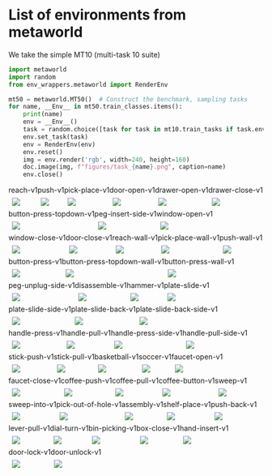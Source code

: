 
# List of environments from metaworld

We take the simple MT10 (multi-task 10 suite)

```python
import metaworld
import random
from env_wrappers.metaworld import RenderEnv

mt50 = metaworld.MT50()  # Construct the benchmark, sampling tasks
for name, __Env__ in mt50.train_classes.items():
    print(name)
    env = __Env__()
    task = random.choice([task for task in mt10.train_tasks if task.env_name == name])
    env.set_task(task)
    env = RenderEnv(env)
    env.reset()
    img = env.render('rgb', width=240, height=160)
    doc.image(img, f"figures/task_{name}.png", caption=name)
    env.close()
```
<div style="flex-wrap:wrap; display:flex; flex-direction:row; item-align:center;"><div><div style="text-align: center">reach-v1</div><img style="margin:0.5em;" src="figures/task_reach-v1.png" /></div><div><div style="text-align: center">push-v1</div><img style="margin:0.5em;" src="figures/task_push-v1.png" /></div><div><div style="text-align: center">pick-place-v1</div><img style="margin:0.5em;" src="figures/task_pick-place-v1.png" /></div><div><div style="text-align: center">door-open-v1</div><img style="margin:0.5em;" src="figures/task_door-open-v1.png" /></div><div><div style="text-align: center">drawer-open-v1</div><img style="margin:0.5em;" src="figures/task_drawer-open-v1.png" /></div><div><div style="text-align: center">drawer-close-v1</div><img style="margin:0.5em;" src="figures/task_drawer-close-v1.png" /></div><div><div style="text-align: center">button-press-topdown-v1</div><img style="margin:0.5em;" src="figures/task_button-press-topdown-v1.png" /></div><div><div style="text-align: center">peg-insert-side-v1</div><img style="margin:0.5em;" src="figures/task_peg-insert-side-v1.png" /></div><div><div style="text-align: center">window-open-v1</div><img style="margin:0.5em;" src="figures/task_window-open-v1.png" /></div><div><div style="text-align: center">window-close-v1</div><img style="margin:0.5em;" src="figures/task_window-close-v1.png" /></div><div><div style="text-align: center">door-close-v1</div><img style="margin:0.5em;" src="figures/task_door-close-v1.png" /></div><div><div style="text-align: center">reach-wall-v1</div><img style="margin:0.5em;" src="figures/task_reach-wall-v1.png" /></div><div><div style="text-align: center">pick-place-wall-v1</div><img style="margin:0.5em;" src="figures/task_pick-place-wall-v1.png" /></div><div><div style="text-align: center">push-wall-v1</div><img style="margin:0.5em;" src="figures/task_push-wall-v1.png" /></div><div><div style="text-align: center">button-press-v1</div><img style="margin:0.5em;" src="figures/task_button-press-v1.png" /></div><div><div style="text-align: center">button-press-topdown-wall-v1</div><img style="margin:0.5em;" src="figures/task_button-press-topdown-wall-v1.png" /></div><div><div style="text-align: center">button-press-wall-v1</div><img style="margin:0.5em;" src="figures/task_button-press-wall-v1.png" /></div><div><div style="text-align: center">peg-unplug-side-v1</div><img style="margin:0.5em;" src="figures/task_peg-unplug-side-v1.png" /></div><div><div style="text-align: center">disassemble-v1</div><img style="margin:0.5em;" src="figures/task_disassemble-v1.png" /></div><div><div style="text-align: center">hammer-v1</div><img style="margin:0.5em;" src="figures/task_hammer-v1.png" /></div><div><div style="text-align: center">plate-slide-v1</div><img style="margin:0.5em;" src="figures/task_plate-slide-v1.png" /></div><div><div style="text-align: center">plate-slide-side-v1</div><img style="margin:0.5em;" src="figures/task_plate-slide-side-v1.png" /></div><div><div style="text-align: center">plate-slide-back-v1</div><img style="margin:0.5em;" src="figures/task_plate-slide-back-v1.png" /></div><div><div style="text-align: center">plate-slide-back-side-v1</div><img style="margin:0.5em;" src="figures/task_plate-slide-back-side-v1.png" /></div><div><div style="text-align: center">handle-press-v1</div><img style="margin:0.5em;" src="figures/task_handle-press-v1.png" /></div><div><div style="text-align: center">handle-pull-v1</div><img style="margin:0.5em;" src="figures/task_handle-pull-v1.png" /></div><div><div style="text-align: center">handle-press-side-v1</div><img style="margin:0.5em;" src="figures/task_handle-press-side-v1.png" /></div><div><div style="text-align: center">handle-pull-side-v1</div><img style="margin:0.5em;" src="figures/task_handle-pull-side-v1.png" /></div><div><div style="text-align: center">stick-push-v1</div><img style="margin:0.5em;" src="figures/task_stick-push-v1.png" /></div><div><div style="text-align: center">stick-pull-v1</div><img style="margin:0.5em;" src="figures/task_stick-pull-v1.png" /></div><div><div style="text-align: center">basketball-v1</div><img style="margin:0.5em;" src="figures/task_basketball-v1.png" /></div><div><div style="text-align: center">soccer-v1</div><img style="margin:0.5em;" src="figures/task_soccer-v1.png" /></div><div><div style="text-align: center">faucet-open-v1</div><img style="margin:0.5em;" src="figures/task_faucet-open-v1.png" /></div><div><div style="text-align: center">faucet-close-v1</div><img style="margin:0.5em;" src="figures/task_faucet-close-v1.png" /></div><div><div style="text-align: center">coffee-push-v1</div><img style="margin:0.5em;" src="figures/task_coffee-push-v1.png" /></div><div><div style="text-align: center">coffee-pull-v1</div><img style="margin:0.5em;" src="figures/task_coffee-pull-v1.png" /></div><div><div style="text-align: center">coffee-button-v1</div><img style="margin:0.5em;" src="figures/task_coffee-button-v1.png" /></div><div><div style="text-align: center">sweep-v1</div><img style="margin:0.5em;" src="figures/task_sweep-v1.png" /></div><div><div style="text-align: center">sweep-into-v1</div><img style="margin:0.5em;" src="figures/task_sweep-into-v1.png" /></div><div><div style="text-align: center">pick-out-of-hole-v1</div><img style="margin:0.5em;" src="figures/task_pick-out-of-hole-v1.png" /></div><div><div style="text-align: center">assembly-v1</div><img style="margin:0.5em;" src="figures/task_assembly-v1.png" /></div><div><div style="text-align: center">shelf-place-v1</div><img style="margin:0.5em;" src="figures/task_shelf-place-v1.png" /></div><div><div style="text-align: center">push-back-v1</div><img style="margin:0.5em;" src="figures/task_push-back-v1.png" /></div><div><div style="text-align: center">lever-pull-v1</div><img style="margin:0.5em;" src="figures/task_lever-pull-v1.png" /></div><div><div style="text-align: center">dial-turn-v1</div><img style="margin:0.5em;" src="figures/task_dial-turn-v1.png" /></div><div><div style="text-align: center">bin-picking-v1</div><img style="margin:0.5em;" src="figures/task_bin-picking-v1.png" /></div><div><div style="text-align: center">box-close-v1</div><img style="margin:0.5em;" src="figures/task_box-close-v1.png" /></div><div><div style="text-align: center">hand-insert-v1</div><img style="margin:0.5em;" src="figures/task_hand-insert-v1.png" /></div><div><div style="text-align: center">door-lock-v1</div><img style="margin:0.5em;" src="figures/task_door-lock-v1.png" /></div><div><div style="text-align: center">door-unlock-v1</div><img style="margin:0.5em;" src="figures/task_door-unlock-v1.png" /></div></div>
